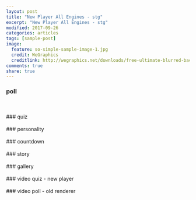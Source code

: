 ```yaml
---
layout: post
title: "New Player All Engines - stg"
excerpt: "New Player All Engines - stg"
modified: 2017-09-26
categories: articles
tags: [sample-post]
image:
  feature: so-simple-sample-image-1.jpg
  credit: WeGraphics
  creditlink: http://wegraphics.net/downloads/free-ultimate-blurred-background-pack/
comments: true
share: true
---
```

### poll
<br>
<div class="apester-media" data-media-id="5d70c0f21a7c2b4c561076d8" height="600"></div><script async src="https://static.stg.apester.com/js/sdk/latest/apester-sdk.js"></script>
<br>
### quiz
<br>
<div class="apester-media" data-media-id="5d76591614249e18524f309e" height="350"></div><script async src="https://static.stg.apester.com/js/sdk/latest/apester-sdk.js"></script>
<br>
### personality
<br>
<div class="apester-media" data-media-id="5d5006efac7f1a1f822828e0" height="354"></div><script async src="https://static.stg.apester.com/js/sdk/latest/apester-sdk.js"></script>
<br>
### countdown
<br>
<div class="apester-media" data-media-id="5d76595714249e78ff4f30a2" height="404"></div><script async src="https://static.stg.apester.com/js/sdk/latest/apester-sdk.js"></script>
<br>
### story
<br>
<div class="apester-media" data-media-id="5d7659d814249e70ed4f30ab" height="512"></div><script async src="https://static.stg.apester.com/js/sdk/latest/apester-sdk.js"></script>
<br>
### gallery
<br>
<div class="apester-media" data-media-id="5cc98c7850ddd77421fb0b27" height="604"></div><script async
src="https://storage.googleapis.com/apester-stg/sdk/stg/apester-sdk.js"></script>
<br>
### video quiz - new player
<br>
<div class="apester-media" data-media-id="5de8c6a2b570ff784c25dae2" height="388"></div><script async src="https://static.stg.apester.com/js/sdk/latest/apester-sdk.js"></script>
<br>
### video poll - old renderer
<br>
<div class="apester-media" data-media-id="5d765a7e14249efbbe4f30ac" height="388"></div><script async src="https://static.stg.apester.com/js/sdk/latest/apester-sdk.js"></script>
<br>
